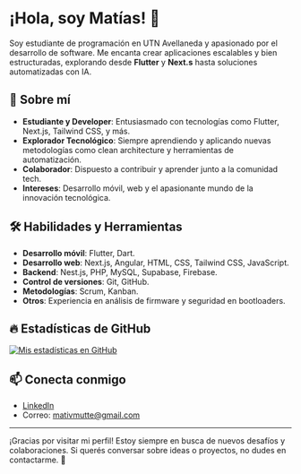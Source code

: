# ¡Hola, soy Matías! 👋

Soy estudiante de programación en UTN Avellaneda y apasionado por el desarrollo de software. Me encanta crear aplicaciones escalables y bien estructuradas, explorando desde **Flutter** y **Next.s** hasta soluciones automatizadas con IA.

## 🚀 Sobre mí

- **Estudiante y Developer**: Entusiasmado con tecnologías como Flutter, Next.js, Tailwind CSS, y más.
- **Explorador Tecnológico**: Siempre aprendiendo y aplicando nuevas metodologías como clean architecture y herramientas de automatización.
- **Colaborador**: Dispuesto a contribuir y aprender junto a la comunidad tech.
- **Intereses**: Desarrollo móvil, web y el apasionante mundo de la innovación tecnológica.

## 🛠 Habilidades y Herramientas

- **Desarrollo móvil**: Flutter, Dart.
- **Desarrollo web**: Next.js, Angular, HTML, CSS, Tailwind CSS, JavaScript.
- **Backend**: Nest.js, PHP, MySQL, Supabase, Firebase.
- **Control de versiones**: Git, GitHub.
- **Metodologías**: Scrum, Kanban.
- **Otros**: Experiencia en análisis de firmware y seguridad en bootloaders.

## 🔥 Estadísticas de GitHub

[![Mis estadísticas en GitHub](https://github-readme-stats.vercel.app/api?username=MatiVMutte&show_icons=true&theme=radical)](https://github.com/MatiVMutte)

## 📫 Conecta conmigo

- [LinkedIn](https://linkedin.com/in/matias-mutte)
- Correo: mativmutte@gmail.com

---

¡Gracias por visitar mi perfil! Estoy siempre en busca de nuevos desafíos y colaboraciones. Si querés conversar sobre ideas o proyectos, no dudes en contactarme. 🚀
